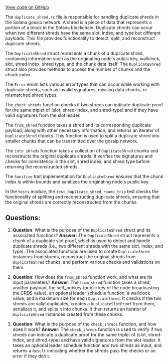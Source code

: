 [View code on GitHub](https://github.com/solana-labs/solana/blob/master/gossip/src/duplicate_shred.rs)

The `duplicate_shred.rs` file is responsible for handling duplicate shreds in the Solana gossip network. A shred is a piece of data that represents a portion of a block in the Solana blockchain. Duplicate shreds can occur when two different shreds have the same slot, index, and type but different payloads. This file provides functionality to detect, split, and reconstruct duplicate shreds.

The `DuplicateShred` struct represents a chunk of a duplicate shred, containing information such as the originating node's public key, wallclock, slot, shred index, shred type, and the chunk data itself. The `DuplicateShred` struct also provides methods to access the number of chunks and the chunk index.

The `Error` enum lists various error types that can occur while working with duplicate shreds, such as invalid signatures, missing data chunks, or mismatched shred types.

The `check_shreds` function checks if two shreds can indicate duplicate proof for the same triplet of (slot, shred-index, and shred-type) and if they have valid signatures from the slot leader.

The `from_shred` function takes a shred and its corresponding duplicate payload, along with other necessary information, and returns an iterator of `DuplicateShred` chunks. This function is used to split a duplicate shred into smaller chunks that can be transmitted over the gossip network.

The `into_shreds` function takes a collection of `DuplicateShred` chunks and reconstructs the original duplicate shreds. It verifies the signatures and checks for consistency in the slot, shred index, and shred type before returning the reconstructed shreds.

The `Sanitize` trait implementation for `DuplicateShred` ensures that the chunk index is within bounds and sanitizes the originating node's public key.

In the `tests` module, the `test_duplicate_shred_round_trip` test checks the functionality of splitting and reconstructing duplicate shreds, ensuring that the original shreds are correctly reconstructed from the chunks.
## Questions: 
 1. **Question**: What is the purpose of the `DuplicateShred` struct and its associated functions?
   **Answer**: The `DuplicateShred` struct represents a chunk of a duplicate slot proof, which is used to detect and handle duplicate shreds (i.e., two different shreds with the same slot, index, and type). The associated functions are used to create `DuplicateShred` instances from shreds, reconstruct the original shreds from `DuplicateShred` chunks, and perform various checks and validations on them.

2. **Question**: How does the `from_shred` function work, and what are its input parameters?
   **Answer**: The `from_shred` function takes a shred, another payload, the self_pubkey (public key of the node broadcasting the CRDS value), an optional leader schedule function, a wallclock value, and a maximum size for each `DuplicateShred`. It checks if the two shreds are valid duplicates, creates a `DuplicateSlotProof` from them, serializes it, and splits it into chunks. It then returns an iterator of `DuplicateShred` instances created from these chunks.

3. **Question**: What is the purpose of the `check_shreds` function, and how does it work?
   **Answer**: The `check_shreds` function is used to verify if two shreds can indicate a duplicate proof for the same triplet of (slot, shred-index, and shred-type) and have valid signatures from the slot leader. It takes an optional leader schedule function and two shreds as input, and returns a `Result` indicating whether the shreds pass the checks or an error if they don't.